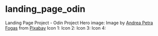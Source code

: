 # landing_page_odin
Landing Page Project - Odin Project
Hero image: Image by <a href="https://pixabay.com/users/petrucy-8597360/?utm_source=link-attribution&amp;utm_medium=referral&amp;utm_campaign=image&amp;utm_content=3792472">Andrea Petra Fogas</a> from <a href="https://pixabay.com/?utm_source=link-attribution&amp;utm_medium=referral&amp;utm_campaign=image&amp;utm_content=3792472">Pixabay</a>
Icon 1: 
Icon 2: 
Icon 3: 
Icon 4: 